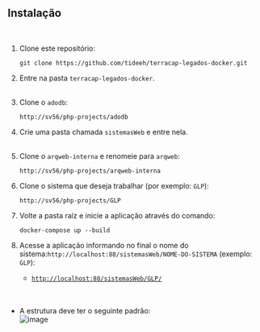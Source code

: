 ## Instalação
<br/>

1. Clone este repositório:
   ```git
   git clone https://github.com/tideeh/terracap-legados-docker.git
   ```

1. Entre na pasta `terracap-legados-docker`.
<br/><br/>

3. Clone o `adodb`:
   ```git
   http://sv56/php-projects/adodb
   ```

4. Crie uma pasta chamada `sistemasWeb` e entre nela.
<br/><br/>

5. Clone o `arqweb-interna` e renomeie para `arqweb`:
   ```git
   http://sv56/php-projects/arqweb-interna
   ```

6. Clone o sistema que deseja trabalhar (por exemplo: `GLP`):
   ```git
   http://sv56/php-projects/GLP
   ```

7. Volte a pasta raíz e inicie a aplicação através do comando:
   ```docker
   docker-compose up --build
   ```

8. Acesse a aplicação informando no final o nome do sistema:`http://localhost:88/sistemasWeb/NOME-DO-SISTEMA` (exemplo: `GLP`):
   - [`http://localhost:88/sistemasWeb/GLP/`](http://localhost:88/sistemasWeb/GLP/)
<br/><br/><br/>

* A estrutura deve ter o seguinte padrão:  
![image](https://user-images.githubusercontent.com/33804453/223494169-9b0b6574-cbc2-4693-b8c6-8df9101e9fa2.png)

